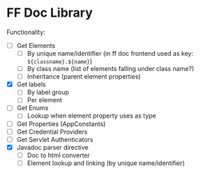 # FF Doc Library

Functionality:
- [ ] Get Elements
  - [ ] By unique name/identifier (in ff doc frontend used as key: `${classname}.${name}`)
  - [ ] By class name (list of elements falling under class name?)
  - [ ] Inheritance (parent element properties)
- [x] Get labels
  - [ ] By label group
  - [ ] Per element
- [ ] Get Enums
  - [ ] Lookup when element property uses as type
- [ ] Get Properties (AppConstants)
- [ ] Get Credential Providers
- [ ] Get Servlet Authenticators
- [x] Javadoc parser directive
  - [ ] Doc to html converter
  - [ ] Element lookup and linking (by unique name/identifier)
